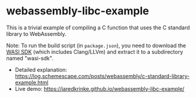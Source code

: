 # webassembly-libc-example
This is a trivial example of compiling a C function that uses the C standard library to WebAssembly.

Note: To run the build script (in `package.json`), you need to download the [WASI SDK](https://github.com/WebAssembly/wasi-sdk) (which includes Clang/LLVm) and extract it to a subdirectory named "wasi-sdk".

* Detailed explanation: https://log.schemescape.com/posts/webassembly/c-standard-library-example.html
* Live demo: https://jaredkrinke.github.io/webassembly-libc-example/
